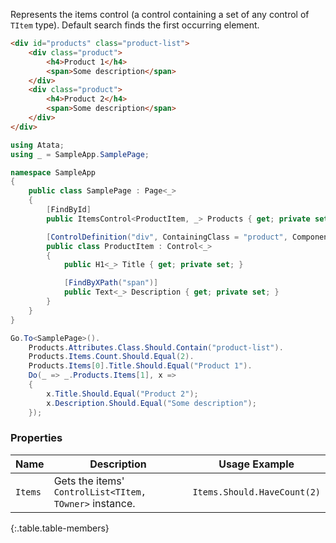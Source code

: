 Represents the items control (a control containing a set of any control of `TItem` type). Default search finds the first occurring element.

```html
<div id="products" class="product-list">
    <div class="product">
        <h4>Product 1</h4>
        <span>Some description</span>
    </div>
    <div class="product">
        <h4>Product 2</h4>
        <span>Some description</span>
    </div>
</div>
```
```cs
using Atata;
using _ = SampleApp.SamplePage;

namespace SampleApp
{
    public class SamplePage : Page<_>
    {
        [FindById]
        public ItemsControl<ProductItem, _> Products { get; private set; }

        [ControlDefinition("div", ContainingClass = "product", ComponentTypeName = "product item")]
        public class ProductItem : Control<_>
        {
            public H1<_> Title { get; private set; }

            [FindByXPath("span")]
            public Text<_> Description { get; private set; }
        }
    }
}
```
```cs
Go.To<SamplePage>().
    Products.Attributes.Class.Should.Contain("product-list").
    Products.Items.Count.Should.Equal(2).
    Products.Items[0].Title.Should.Equal("Product 1").
    Do(_ => _.Products.Items[1], x =>
    {
        x.Title.Should.Equal("Product 2");
        x.Description.Should.Equal("Some description");
    });
```

### Properties

Name | Description | Usage Example
---- | ----------- | -------------
`Items` | Gets the items' `ControlList<TItem, TOwner>` instance. | `Items.Should.HaveCount(2)`
{:.table.table-members}